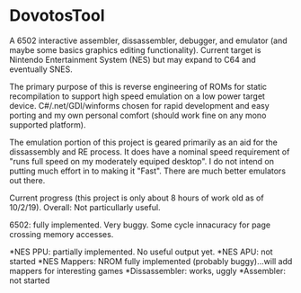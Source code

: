 # DovotosTool

A 6502 interactive assembler, dissassembler, debugger, and emulator (and maybe some basics graphics editing functionality).
Current target is Nintendo Entertainment System (NES) but may expand to C64 and eventually SNES.

The primary purpose of this is reverse engineering of ROMs for static recompilation to support high speed emulation on a
low power target device.  C#/.net/GDI/winforms chosen for rapid development and easy porting and my own personal comfort
(should work fine on any mono supported platform).

The emulation portion of this project is geared primarily as an aid for the dissassembly and RE process.  It does have a
nominal speed requirement of "runs full speed on my moderately equiped desktop".  I do not intend on putting much effort in to 
making it "Fast".  There are much better emulators out there.

Current progress (this project is only about 8 hours of work old as of 10/2/19).  Overall: Not particullarly useful.

6502: fully implemented.  Very buggy.  Some cycle innacuracy for page crossing memory accesses.

 *NES PPU: partially implemented.  No useful output yet.
 *NES APU: not started
 *NES Mappers: NROM fully implemented (probably buggy)...will add mappers for interesting games
 *Dissassembler: works, uggly
 *Assembler: not started

